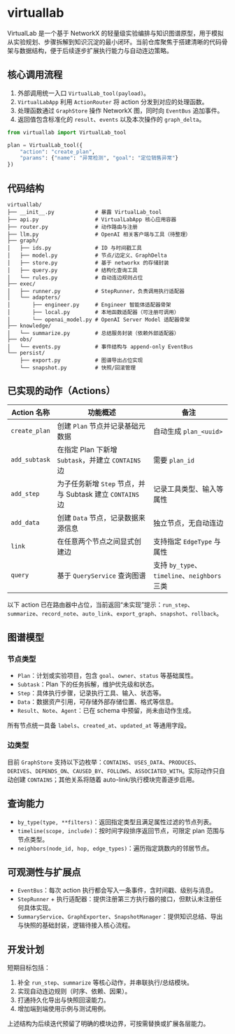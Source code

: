 # virtuallab

VirtualLab 是一个基于 NetworkX 的轻量级实验编排与知识图谱原型，用于模拟从实验规划、步骤拆解到知识沉淀的最小闭环。当前仓库聚焦于搭建清晰的代码骨架与数据结构，便于后续逐步扩展执行能力与自动连边策略。

## 核心调用流程

1. 外部调用统一入口 `VirtualLab_tool(payload)`。
2. `VirtualLabApp` 利用 `ActionRouter` 将 action 分发到对应的处理函数。
3. 处理函数通过 `GraphStore` 操作 NetworkX 图，同时向 `EventBus` 追加事件。
4. 返回值包含标准化的 `result`、`events` 以及本次操作的 `graph_delta`。

```python
from virtuallab import VirtualLab_tool

plan = VirtualLab_tool({
    "action": "create_plan",
    "params": {"name": "异常检测", "goal": "定位销售异常"}
})
```

## 代码结构

```
virtuallab/
├── __init__.py             # 暴露 VirtualLab_tool
├── api.py                  # VirtualLabApp 核心应用容器
├── router.py               # 动作路由与注册
├── llm.py                  # OpenAI 相关客户端与工具（待整理）
├── graph/
│   ├── ids.py              # ID 与时间戳工具
│   ├── model.py            # 节点/边定义、GraphDelta
│   ├── store.py            # 基于 networkx 的存储封装
│   ├── query.py            # 结构化查询工具
│   └── rules.py            # 自动连边规则占位
├── exec/
│   ├── runner.py           # StepRunner，负责调用执行适配器
│   └── adapters/
│       ├── engineer.py     # Engineer 智能体适配器骨架
│       ├── local.py        # 本地函数适配器（可注册可调用）
│       └── openai_model.py # OpenAI Server Model 适配器骨架
├── knowledge/
│   └── summarize.py        # 总结服务封装（依赖外部适配器）
├── obs/
│   └── events.py           # 事件结构与 append-only EventBus
└── persist/
    ├── export.py           # 图谱导出占位实现
    └── snapshot.py         # 快照/回滚管理
```

## 已实现的动作（Actions）

| Action 名称      | 功能概述 | 备注 |
|------------------|----------|------|
| `create_plan`    | 创建 `Plan` 节点并记录基础元数据 | 自动生成 `plan_<uuid>` | 
| `add_subtask`    | 在指定 Plan 下新增 `Subtask`，并建立 `CONTAINS` 边 | 需要 `plan_id` |
| `add_step`       | 为子任务新增 `Step` 节点，并与 Subtask 建立 `CONTAINS` 边 | 记录工具类型、输入等属性 |
| `add_data`       | 创建 `Data` 节点，记录数据来源信息 | 独立节点，无自动连边 |
| `link`           | 在任意两个节点之间显式创建边 | 支持指定 `EdgeType` 与属性 |
| `query`          | 基于 `QueryService` 查询图谱 | 支持 `by_type`、`timeline`、`neighbors` 三类 |

以下 action 已在路由器中占位，当前返回“未实现”提示：`run_step`、`summarize`、`record_note`、`auto_link`、`export_graph`、`snapshot`、`rollback`。

## 图谱模型

### 节点类型

- `Plan`：计划或实验项目，包含 `goal`、`owner`、`status` 等基础属性。
- `Subtask`：Plan 下的任务拆解，维护优先级和状态。
- `Step`：具体执行步骤，记录执行工具、输入、状态等。
- `Data`：数据资产引用，可存储外部存储位置、格式等信息。
- `Result`、`Note`、`Agent`：已在 schema 中预留，尚未由动作生成。

所有节点统一具备 `labels`、`created_at`、`updated_at` 等通用字段。

### 边类型

目前 `GraphStore` 支持以下边枚举：`CONTAINS`、`USES_DATA`、`PRODUCES`、`DERIVES`、`DEPENDS_ON`、`CAUSED_BY`、`FOLLOWS`、`ASSOCIATED_WITH`。实际动作只自动创建 `CONTAINS`；其他关系将随着 auto-link/执行模块完善逐步启用。

## 查询能力

- `by_type(type, **filters)`：返回指定类型且满足属性过滤的节点列表。
- `timeline(scope, include)`：按时间字段排序返回节点，可限定 plan 范围与节点类型。
- `neighbors(node_id, hop, edge_types)`：遍历指定跳数内的邻居节点。

## 可观测性与扩展点

- `EventBus`：每次 action 执行都会写入一条事件，含时间戳、级别与消息。
- `StepRunner` + 执行适配器：提供注册第三方执行器的接口，但默认未注册任何具体实现。
- `SummaryService`、`GraphExporter`、`SnapshotManager`：提供知识总结、导出与快照的基础封装，逻辑待接入核心流程。

## 开发计划

短期目标包括：

1. 补全 `run_step`、`summarize` 等核心动作，并串联执行/总结模块。
2. 实现自动连边规则（时序、依赖、因果）。
3. 打通持久化导出与快照回滚能力。
4. 增加端到端使用示例与测试用例。

上述结构为后续迭代预留了明确的模块边界，可按需替换或扩展各层能力。
